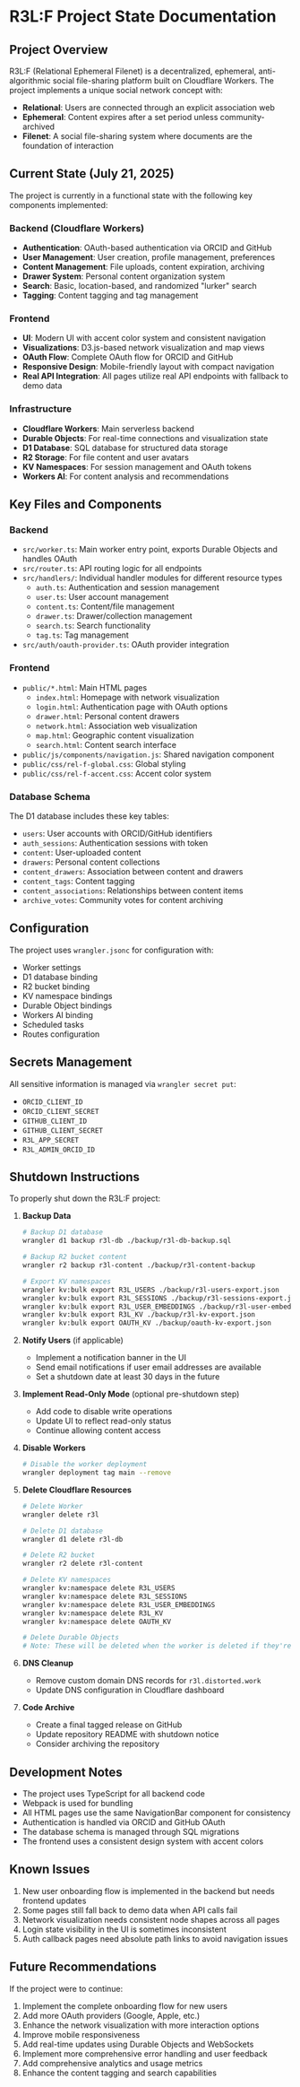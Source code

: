 # R3L:F Project State Documentation

## Project Overview

R3L:F (Relational Ephemeral Filenet) is a decentralized, ephemeral, anti-algorithmic social file-sharing platform built on Cloudflare Workers. The project implements a unique social network concept with:

- **Relational**: Users are connected through an explicit association web
- **Ephemeral**: Content expires after a set period unless community-archived
- **Filenet**: A social file-sharing system where documents are the foundation of interaction

## Current State (July 21, 2025)

The project is currently in a functional state with the following key components implemented:

### Backend (Cloudflare Workers)

- **Authentication**: OAuth-based authentication via ORCID and GitHub
- **User Management**: User creation, profile management, preferences
- **Content Management**: File uploads, content expiration, archiving
- **Drawer System**: Personal content organization system
- **Search**: Basic, location-based, and randomized "lurker" search
- **Tagging**: Content tagging and tag management

### Frontend

- **UI**: Modern UI with accent color system and consistent navigation
- **Visualizations**: D3.js-based network visualization and map views
- **OAuth Flow**: Complete OAuth flow for ORCID and GitHub
- **Responsive Design**: Mobile-friendly layout with compact navigation
- **Real API Integration**: All pages utilize real API endpoints with fallback to demo data

### Infrastructure

- **Cloudflare Workers**: Main serverless backend
- **Durable Objects**: For real-time connections and visualization state
- **D1 Database**: SQL database for structured data storage
- **R2 Storage**: For file content and user avatars
- **KV Namespaces**: For session management and OAuth tokens
- **Workers AI**: For content analysis and recommendations

## Key Files and Components

### Backend

- `src/worker.ts`: Main worker entry point, exports Durable Objects and handles OAuth
- `src/router.ts`: API routing logic for all endpoints
- `src/handlers/`: Individual handler modules for different resource types
  - `auth.ts`: Authentication and session management
  - `user.ts`: User account management
  - `content.ts`: Content/file management
  - `drawer.ts`: Drawer/collection management
  - `search.ts`: Search functionality
  - `tag.ts`: Tag management
- `src/auth/oauth-provider.ts`: OAuth provider integration

### Frontend

- `public/*.html`: Main HTML pages
  - `index.html`: Homepage with network visualization
  - `login.html`: Authentication page with OAuth options
  - `drawer.html`: Personal content drawers
  - `network.html`: Association web visualization
  - `map.html`: Geographic content visualization
  - `search.html`: Content search interface
- `public/js/components/navigation.js`: Shared navigation component
- `public/css/rel-f-global.css`: Global styling
- `public/css/rel-f-accent.css`: Accent color system

### Database Schema

The D1 database includes these key tables:

- `users`: User accounts with ORCID/GitHub identifiers
- `auth_sessions`: Authentication sessions with token
- `content`: User-uploaded content
- `drawers`: Personal content collections
- `content_drawers`: Association between content and drawers
- `content_tags`: Content tagging
- `content_associations`: Relationships between content items
- `archive_votes`: Community votes for content archiving

## Configuration

The project uses `wrangler.jsonc` for configuration with:

- Worker settings
- D1 database binding
- R2 bucket binding
- KV namespace bindings
- Durable Object bindings
- Workers AI binding
- Scheduled tasks
- Routes configuration

## Secrets Management

All sensitive information is managed via `wrangler secret put`:
- `ORCID_CLIENT_ID`
- `ORCID_CLIENT_SECRET`
- `GITHUB_CLIENT_ID`
- `GITHUB_CLIENT_SECRET`
- `R3L_APP_SECRET`
- `R3L_ADMIN_ORCID_ID`

## Shutdown Instructions

To properly shut down the R3L:F project:

1. **Backup Data**
   ```bash
   # Backup D1 database
   wrangler d1 backup r3l-db ./backup/r3l-db-backup.sql
   
   # Backup R2 bucket content
   wrangler r2 backup r3l-content ./backup/r3l-content-backup
   
   # Export KV namespaces
   wrangler kv:bulk export R3L_USERS ./backup/r3l-users-export.json
   wrangler kv:bulk export R3L_SESSIONS ./backup/r3l-sessions-export.json
   wrangler kv:bulk export R3L_USER_EMBEDDINGS ./backup/r3l-user-embeddings-export.json
   wrangler kv:bulk export R3L_KV ./backup/r3l-kv-export.json
   wrangler kv:bulk export OAUTH_KV ./backup/oauth-kv-export.json
   ```

2. **Notify Users** (if applicable)
   - Implement a notification banner in the UI
   - Send email notifications if user email addresses are available
   - Set a shutdown date at least 30 days in the future

3. **Implement Read-Only Mode** (optional pre-shutdown step)
   - Add code to disable write operations
   - Update UI to reflect read-only status
   - Continue allowing content access

4. **Disable Workers**
   ```bash
   # Disable the worker deployment
   wrangler deployment tag main --remove
   ```

5. **Delete Cloudflare Resources**
   ```bash
   # Delete Worker
   wrangler delete r3l
   
   # Delete D1 database
   wrangler d1 delete r3l-db
   
   # Delete R2 bucket
   wrangler r2 delete r3l-content
   
   # Delete KV namespaces
   wrangler kv:namespace delete R3L_USERS
   wrangler kv:namespace delete R3L_SESSIONS
   wrangler kv:namespace delete R3L_USER_EMBEDDINGS
   wrangler kv:namespace delete R3L_KV
   wrangler kv:namespace delete OAUTH_KV
   
   # Delete Durable Objects
   # Note: These will be deleted when the worker is deleted if they're bound to it
   ```

6. **DNS Cleanup**
   - Remove custom domain DNS records for `r3l.distorted.work`
   - Update DNS configuration in Cloudflare dashboard

7. **Code Archive**
   - Create a final tagged release on GitHub
   - Update repository README with shutdown notice
   - Consider archiving the repository

## Development Notes

- The project uses TypeScript for all backend code
- Webpack is used for bundling
- All HTML pages use the same NavigationBar component for consistency
- Authentication is handled via ORCID and GitHub OAuth
- The database schema is managed through SQL migrations
- The frontend uses a consistent design system with accent colors

## Known Issues

1. New user onboarding flow is implemented in the backend but needs frontend updates
2. Some pages still fall back to demo data when API calls fail
3. Network visualization needs consistent node shapes across all pages
4. Login state visibility in the UI is sometimes inconsistent
5. Auth callback pages need absolute path links to avoid navigation issues

## Future Recommendations

If the project were to continue:

1. Implement the complete onboarding flow for new users
2. Add more OAuth providers (Google, Apple, etc.)
3. Enhance the network visualization with more interaction options
4. Improve mobile responsiveness
5. Add real-time updates using Durable Objects and WebSockets
6. Implement more comprehensive error handling and user feedback
7. Add comprehensive analytics and usage metrics
8. Enhance the content tagging and search capabilities
